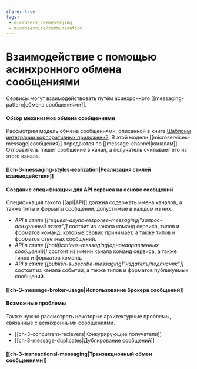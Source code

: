 ```yaml
---
share: true
tags: 
 - microservice/messaging
 - microservice/communication
---
```

# Взаимодействие с помощью асинхронного обмена сообщениями
Сервисы могут взаимодействовать путём асинхронного [[messaging-pattern|обмена сообщениями]].
#### Обзор механизмов обмена сообщениями
Рассмотрим модель обмена сообщениями, описанной в книге [Шаблоны интеграции корпоративных приложений](https://www.ozon.ru/product/shablony-integratsii-korporativnyh-prilozheniy-signature-series-151531716/). В этой модели [[microservices-message|сообщения]] передаются по [[message-channel|каналам]]. Отправитель пишет сообщение в канал, а получатель считывает его из этого канала.
#### [[ch-3-messaging-styles-realization|Реализация стилей взаимодействия]]
#### Создание спецификации для API сервиса на основе сообщений
 Спецификация такого [[api|API]] должна содержать имена каналов, а также типы и форматы сообщений, допустимые в каждом из них. 
 - *API в стиле [[request-async-response-messaging|”запрос-асихронный ответ”]]* состоит из канала команд сервиса, типов и форматов команд, которые сервис принимает, а также типов и форматов ответных сообщений.
 - *API в стиле [[notifications-messaging|однонаправленных сообщений]]* состоит из имени канала команд сервиса, а также типов и форматов команд.
 - *API в стиле [[publish-subscribe-messaging|"издатель/подписчик"]]* состоит из канала событий, а также типов и форматов публикуемых сообщений.

#### [[ch-3-message-broker-usage|Использование брокера сообщений]]
#### Возможные проблемы
Также нужно рассмотреть некоторые архитектурные проблемы, связанные с 
асинхронными сообщениями.
- [[ch-3-concurrent-recievers|Конкурирующие получатели]]
- [[ch-3-message-duplicates|Дублирование сообщений]]

#### [[ch-3-transactional-messaging|Транзакционный обмен сообщениями]]


